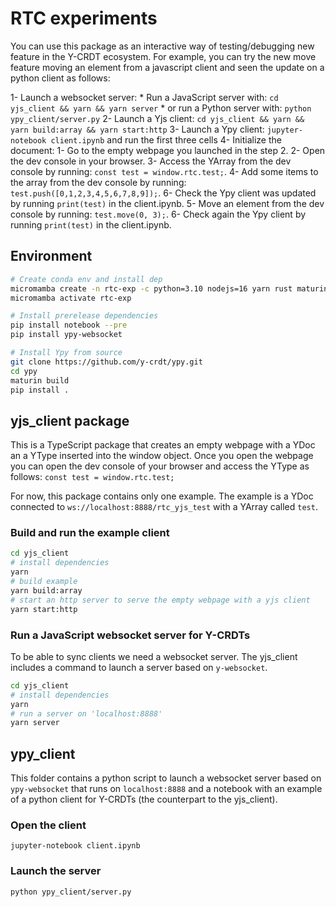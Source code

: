 # RTC experiments

You can use this package as an interactive way of testing/debugging new feature in the Y-CRDT ecosystem. For example, you can try the new move feature moving an element from a javascript client and seen the update on a python client as follows:

1- Launch a websocket server:
		* Run a JavaScript server with: `cd yjs_client && yarn && yarn server`
		* or run a Python server with: `python ypy_client/server.py`
2- Launch a Yjs client: `cd yjs_client && yarn && yarn build:array && yarn start:http`
3- Launch a Ypy client: `jupyter-notebook client.ipynb` and run the first three cells
4- Initialize the document:
		1- Go to the empty webpage you launched in the step 2.
		2- Open the dev console in your browser.
		3- Access the YArray from the dev console by running: `const test = window.rtc.test;`.
		4- Add some items to the array from the dev console by running: `test.push([0,1,2,3,4,5,6,7,8,9]);`.
		6- Check the Ypy client was updated by running `print(test)` in the client.ipynb.
		5- Move an element from the dev console by running: `test.move(0, 3);`.
		6- Check again the Ypy client by running `print(test)` in the client.ipynb.

## Environment

```bash
# Create conda env and install dep
micromamba create -n rtc-exp -c python=3.10 nodejs=16 yarn rust maturin ypy-websocket
micromamba activate rtc-exp

# Install prerelease dependencies
pip install notebook --pre
pip install ypy-websocket

# Install Ypy from source
git clone https://github.com/y-crdt/ypy.git
cd ypy
maturin build
pip install .
```

## yjs_client package
This is a TypeScript package that creates an empty webpage with a YDoc an a YType inserted into the window object.
Once you open the webpage you can open the dev console of your browser and access the YType as follows:
`const test = window.rtc.test;`

For now, this package contains only one example. The example is a YDoc connected to `ws://localhost:8888/rtc_yjs_test` with a YArray called `test`.

### Build and run the example client
```bash
cd yjs_client
# install dependencies
yarn
# build example
yarn build:array
# start an http server to serve the empty webpage with a yjs client
yarn start:http
```

### Run a JavaScript websocket server for Y-CRDTs
To be able to sync clients we need a websocket server. The yjs_client includes a command to launch a server based on `y-websocket`.
```bash
cd yjs_client
# install dependencies
yarn
# run a server on 'localhost:8888'
yarn server
```


## ypy_client
This folder contains a python script to launch a websocket server based on `ypy-websocket` that runs on `localhost:8888` and a notebook with an example of a python client for Y-CRDTs (the counterpart to the yjs_client).

### Open the client
`jupyter-notebook client.ipynb`

### Launch the server
`python ypy_client/server.py`

